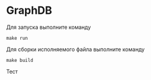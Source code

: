 # GraphDB

Для запуска выполните команду

```shell
make run
```

Для сборки исполняемого файла выполните команду

```shell
make build
```

Тест
